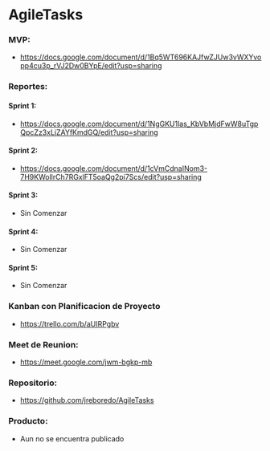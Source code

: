 # AgileTasks

### MVP:
- https://docs.google.com/document/d/1Bq5WT696KAJfwZJUw3vWXYvopp4cu3p_rVJ2Dw0BYpE/edit?usp=sharing

### Reportes: 
#### Sprint 1:
- https://docs.google.com/document/d/1NgGKU1las_KbVbMjdFwW8uTgpQpcZz3xLjZAYfKmdGQ/edit?usp=sharing
#### Sprint 2:
- https://docs.google.com/document/d/1cVmCdnaINom3-7H9KWollrCh7RGxlFT5oaQg2pi7Scs/edit?usp=sharing
#### Sprint 3:
- Sin Comenzar
#### Sprint 4:
- Sin Comenzar
#### Sprint 5:
- Sin Comenzar

### Kanban con Planificacion de Proyecto
- https://trello.com/b/aUIRPgbv

### Meet de Reunion:
- https://meet.google.com/jwm-bgkp-mb

### Repositorio: 
- https://github.com/jreboredo/AgileTasks

### Producto:
- Aun no se encuentra publicado